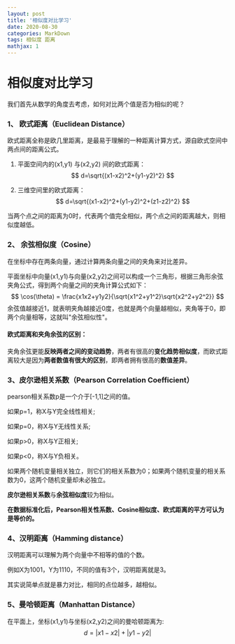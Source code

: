 ```yaml
---
layout: post
title: '相似度对比学习'
date: 2020-08-30
categories: MarkDown
tags: 相似度 距离
mathjax: 1
---
```




# 相似度对比学习

我们首先从数学的角度去考虑，如何对比两个值是否为相似的呢？



### 1、 欧式距离（Euclidean Distance）

欧式距离全称是欧几里距离，是最易于理解的一种距离计算方式，源自欧式空间中两点间的距离公式。

1. 平面空间内的(x1,y1) 与(x2,y2) 间的欧式距离：
   $$
   d=\sqrt{(x1-x2)^2+(y1-y2)^2}
   $$

2. 三维空间里的欧式距离：
   $$
   d=\sqrt{(x1-x2)^2+(y1-y2)^2+(z1-z2)^2}
   $$
   

当两个点之间的距离为0时，代表两个值完全相似，两个点之间的距离越大，则相似度越低。

### 2、 余弦相似度（Cosine）

在坐标中存在两条向量，通过计算两条向量之间的夹角来对比差异。

平面坐标中向量(x1,y1)与向量(x2,y2)之间可以构成一个三角形，根据三角形余弦夹角公式，得到两个向量之间的夹角计算公式如下：
$$
\cos(\theta) = \frac{x1x2+y1y2}{\sqrt{x1^2+y1^2}\sqrt{x2^2+y2^2}}
$$
余弦值越接近1，就表明夹角越接近0度，也就是两个向量越相似，夹角等于0，即两个向量相等，这就叫"余弦相似性"。



#### 欧式距离和夹角余弦的区别：

夹角余弦更能**反映两者之间的变动趋势**，两者有很高的**变化趋势相似度**，而欧式距离较大是因为**两者数值有很大的区别**，即两者拥有很高的**数值差异**。



### 3、皮尔逊相关系数（Pearson Correlation Coefficient）

pearson相关系数p是一个介于[-1,1]之间的值。

如果p=1，称X与Y完全线性相关;

如果p=0，称X与Y无线性关系;

如果p>0，称X与Y正相关;

如果p<0，称X与Y负相关。

如果两个随机变量相关独立，则它们的相关系数为0；如果两个随机变量的相关系数为0，这两个随机变量却未必独立。



**皮尔逊相关系数**与**余弦相似度**较为相似。



**在数据标准化后，Pearson相关性系数、Cosine相似度、欧式距离的平方可认为是等价的。**



### 4、汉明距离（Hamming distance）

汉明距离可以理解为两个向量中不相等的值的个数。

例如X为1001，Y为1110，不同的值有3个，汉明距离就是3。

其实说简单点就是暴力对比，相同的点位越多，越相似。



### 5、曼哈顿距离（Manhattan Distance）

在平面上，坐标(x1,y1)与坐标(x2,y2)之间的曼哈顿距离为:
$$
d = |x1-x2|+|y1-y2|
$$
